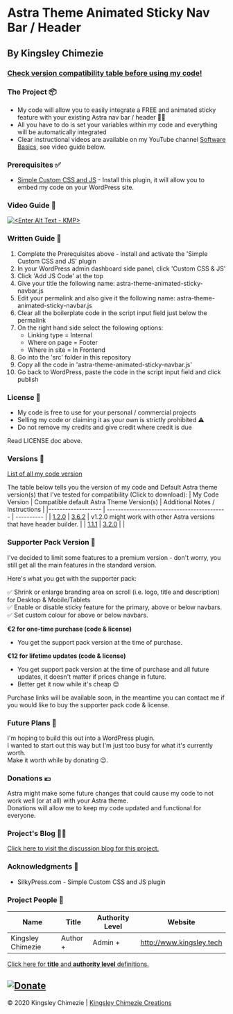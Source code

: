 # Astra Theme Animated Sticky Nav Bar / Header

## By Kingsley Chimezie ##


### [Check version compatibility table before using my code! ](#Versions) ###


### The Project 📦 ###
- My code will allow you to easily integrate a FREE and animated sticky feature with your existing Astra nav bar / header 👌🏿
- All you have to do is set your variables within my code and everything will be automatically integrated
- Clear instructional videos are available on my YouTube channel [Software Basics](https://youtube.com/SoftwareBasics), see video guide below.

### Prerequisites ✅ ###
* [Simple Custom CSS and JS](https://wordpress.org/plugins/custom-css-js/) - Install this plugin, it will allow you to embed my code on your WordPress site.


### Video Guide 🎥 ###
[![<Enter Alt Text - KMP>](http://img.youtube.com/vi/uIZz3ZpU7gU/0.jpg)](https://youtu.be/uIZz3ZpU7gU "KMP Website initialiser setup guide")

### Written Guide 📃 ###
1. Complete the Prerequisites above - install and activate the 'Simple Custom CSS and JS' plugin
2. In your WordPress admin dashboard side panel, click 'Custom CSS & JS'
3. Click 'Add JS Code' at the top
4. Give your title the following name: astra-theme-animated-sticky-navbar.js
5. Edit your permalink and also give it the following name: astra-theme-animated-sticky-navbar.js
6. Clear all the boilerplate code in the script input field just below the permalink
7. On the right hand side select the following options:
   - Linking type = Internal
   - Where on page = Footer
   - Where in site = In Frontend
8. Go into the 'src' folder in this repository
9. Copy all the code in 'astra-theme-animated-sticky-navbar.js'
10. Go back to WordPress, paste the code in the script input field and click publish

### License 📜 ###
- My code is free to use for your personal / commercial projects
- Selling my code or claiming it as your own is strictly prohibited ⚠
- Do not remove my credits and give credit where credit is due  

Read LICENSE doc above.
### Versions 🔢 ###
[List of all my code version](https://bitbucket.org/KingsleyChimezie/astra-theme-animated-sticky-navbar/downloads/?tab=tags)


The table below tells you the version of my code and Default Astra theme version(s) that I've tested for compatibility (Click to download):
| My Code Version    |  Compatible default Astra Theme Version(s)             	|  Additional Notes / Instructions        |
|-------------------	| -------------------------------------------	| ----------	|
| [1.2.0](https://bitbucket.org/KingsleyChimezie/astra-theme-animated-sticky-navbar/get/v1.2.0.zip) 	| [3.6.2](https://downloads.wordpress.org/theme/astra.3.6.2.zip) |  v1.2.0 might work with other Astra versions that have header builder.            |
| [1.1.1](https://bitbucket.org/KingsleyChimezie/astra-theme-animated-sticky-navbar/get/v1.1.1.zip) 	| [3.2.0](https://downloads.wordpress.org/theme/astra.3.2.0.zip) |              |

### Supporter Pack Version 🙏 ###
I've decided to limit some features to a premium version - don't worry, you still get all the main features in the standard version.

Here's what you get with the supporter pack:  

✅ Shrink or enlarge branding area on scroll (i.e. logo, title and description) for Desktop & Mobile/Tablets  
✅ Enable or disable sticky feature for the primary, above or below navbars.  
✅ Set custom colour for above or below navbars.

**€2 for one-time purchase (code & license)**
-   You get the support pack version at the time of purchase.  

**€12 for lifetime updates (code & license)**
-   You get support pack version at the time of purchase and all future updates, it doesn't matter if prices change in future.
-   Better get it now while it's cheap 😊

Purchase links will be available soon, in the meantime you can contact me if you would like to buy the supporter pack code & license.

### Future Plans 📓 ###
I'm hoping to build this out into a WordPress plugin.  
I wanted to start out this way but I'm just too busy for what it's currently worth.  
Make it worth while by donating 😉.  
### Donations 💶 ###
Astra might make some future changes that could cause my code to not work well (or at all) with your Astra theme.  
Donations will allow me to keep my code updated and functional for everyone.

### Project's Blog ✍🏿 ###
[Click here to visit the discussion blog for this project.](https://kingsleychimezie.weebly.com/blog/astra-theme-animated-sticky-nav-bar)

### Acknowledgments 👏 ###
* SilkyPress.com - Simple Custom CSS and JS plugin




### Project People 👥 ###
| Name                	|  Title              	|  Authority Level      | Website                  	|
|-------------------	| -------------------	| -------------------	|--------------------------	|
| Kingsley Chimezie 	|  Author +        	    |  Admin +        	    | http://www.kingsley.tech 	|

[Click here for **title** and **authority level** definitions.](https://bitbucket.org/kingsleymedia-team/kmp-repo-template/src/master/copy-this-and-use-as-repo/assets/title.md)

[![Donate](https://resources.kingsley.tech/images/donate_paypal_kingsley_chimezie_markdown.png)](https://www.paypal.com/paypalme/kingsleychimezie/10eur)
---
© 2020 Kingsley Chimezie | [Kingsley Chimezie Creations](https://kingsley.tech)